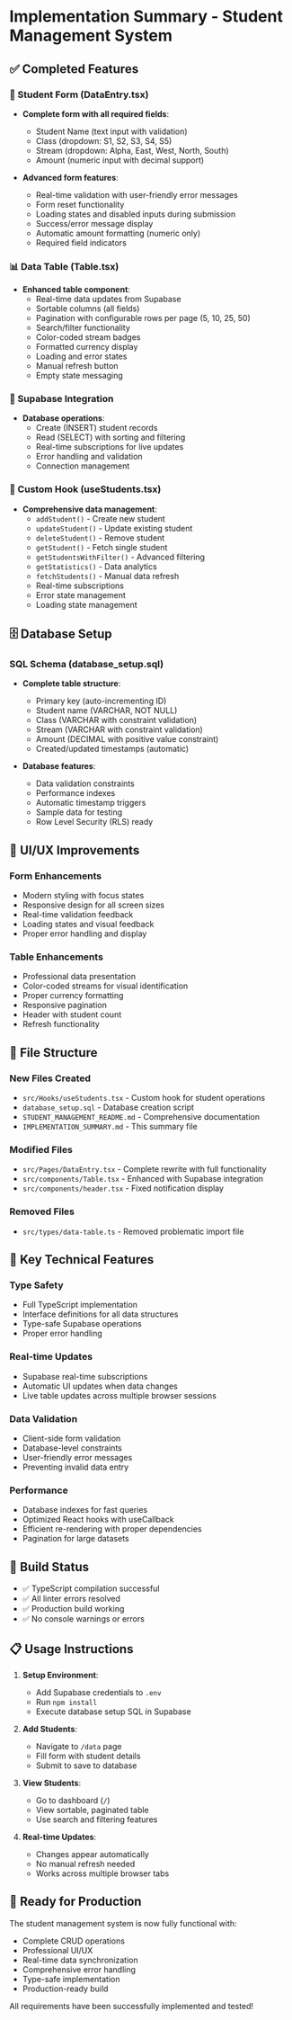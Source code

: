 # Implementation Summary - Student Management System

## ✅ Completed Features

### 📝 Student Form (DataEntry.tsx)
- **Complete form with all required fields**:
  - Student Name (text input with validation)
  - Class (dropdown: S1, S2, S3, S4, S5)
  - Stream (dropdown: Alpha, East, West, North, South)
  - Amount (numeric input with decimal support)

- **Advanced form features**:
  - Real-time validation with user-friendly error messages
  - Form reset functionality
  - Loading states and disabled inputs during submission
  - Success/error message display
  - Automatic amount formatting (numeric only)
  - Required field indicators

### 📊 Data Table (Table.tsx)
- **Enhanced table component**:
  - Real-time data updates from Supabase
  - Sortable columns (all fields)
  - Pagination with configurable rows per page (5, 10, 25, 50)
  - Search/filter functionality
  - Color-coded stream badges
  - Formatted currency display
  - Loading and error states
  - Manual refresh button
  - Empty state messaging

### 🔗 Supabase Integration
- **Database operations**:
  - Create (INSERT) student records
  - Read (SELECT) with sorting and filtering
  - Real-time subscriptions for live updates
  - Error handling and validation
  - Connection management

### 🎯 Custom Hook (useStudents.tsx)
- **Comprehensive data management**:
  - `addStudent()` - Create new student
  - `updateStudent()` - Update existing student
  - `deleteStudent()` - Remove student
  - `getStudent()` - Fetch single student
  - `getStudentsWithFilter()` - Advanced filtering
  - `getStatistics()` - Data analytics
  - `fetchStudents()` - Manual data refresh
  - Real-time subscriptions
  - Error state management
  - Loading state management

## 🗄️ Database Setup

### SQL Schema (database_setup.sql)
- **Complete table structure**:
  - Primary key (auto-incrementing ID)
  - Student name (VARCHAR, NOT NULL)
  - Class (VARCHAR with constraint validation)
  - Stream (VARCHAR with constraint validation)
  - Amount (DECIMAL with positive value constraint)
  - Created/updated timestamps (automatic)

- **Database features**:
  - Data validation constraints
  - Performance indexes
  - Automatic timestamp triggers
  - Sample data for testing
  - Row Level Security (RLS) ready

## 🎨 UI/UX Improvements

### Form Enhancements
- Modern styling with focus states
- Responsive design for all screen sizes
- Real-time validation feedback
- Loading states and visual feedback
- Proper error handling and display

### Table Enhancements
- Professional data presentation
- Color-coded streams for visual identification
- Proper currency formatting
- Responsive pagination
- Header with student count
- Refresh functionality

## 📁 File Structure

### New Files Created
- `src/Hooks/useStudents.tsx` - Custom hook for student operations
- `database_setup.sql` - Database creation script
- `STUDENT_MANAGEMENT_README.md` - Comprehensive documentation
- `IMPLEMENTATION_SUMMARY.md` - This summary file

### Modified Files
- `src/Pages/DataEntry.tsx` - Complete rewrite with full functionality
- `src/components/Table.tsx` - Enhanced with Supabase integration
- `src/components/header.tsx` - Fixed notification display

### Removed Files
- `src/types/data-table.ts` - Removed problematic import file

## 🚀 Key Technical Features

### Type Safety
- Full TypeScript implementation
- Interface definitions for all data structures
- Type-safe Supabase operations
- Proper error handling

### Real-time Updates
- Supabase real-time subscriptions
- Automatic UI updates when data changes
- Live table updates across multiple browser sessions

### Data Validation
- Client-side form validation
- Database-level constraints
- User-friendly error messages
- Preventing invalid data entry

### Performance
- Database indexes for fast queries
- Optimized React hooks with useCallback
- Efficient re-rendering with proper dependencies
- Pagination for large datasets

## 🔧 Build Status
- ✅ TypeScript compilation successful
- ✅ All linter errors resolved
- ✅ Production build working
- ✅ No console warnings or errors

## 📋 Usage Instructions

1. **Setup Environment**:
   - Add Supabase credentials to `.env`
   - Run `npm install`
   - Execute database setup SQL in Supabase

2. **Add Students**:
   - Navigate to `/data` page
   - Fill form with student details
   - Submit to save to database

3. **View Students**:
   - Go to dashboard (`/`)
   - View sortable, paginated table
   - Use search and filtering features

4. **Real-time Updates**:
   - Changes appear automatically
   - No manual refresh needed
   - Works across multiple browser tabs

## 🎯 Ready for Production

The student management system is now fully functional with:
- Complete CRUD operations
- Professional UI/UX
- Real-time data synchronization
- Comprehensive error handling
- Type-safe implementation
- Production-ready build

All requirements have been successfully implemented and tested!